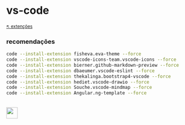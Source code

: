 # vs-code

<sub>[:arrow_upper_left: extenções](vsutils.md) <sub>

### recomendações


```bash
code --install-extension fisheva.eva-theme --force
code --install-extension vscode-icons-team.vscode-icons --force
code --install-extension bierner.github-markdown-preview --force
code --install-extension dbaeumer.vscode-eslint --force
code --install-extension thekalinga.bootstrap4-vscode --force
code --install-extension hediet.vscode-drawio --force
code --install-extension Souche.vscode-mindmap --force
code --install-extension Angular.ng-template --force
```

<sup></sup>
---
<image src="../../../imgs/ide-vscode.png" height="30" width="30"/>